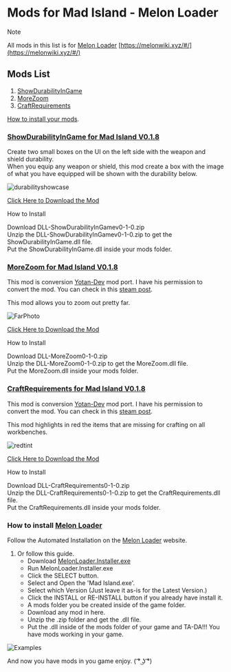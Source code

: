 # Mods for Mad Island - Melon Loader
> [!Note]
> All mods in this list is for [Melon Loader](https://melonwiki.xyz/#/)
> [https://melonwiki.xyz/#/](https://melonwiki.xyz/#/)

## Mods List

1. [ShowDurabilityInGame](https://github.com/mrhacwer/Mods-for-Mad-Island/tree/master?tab=readme-ov-file#showdurabilityingame-for-mad-island-v018)
2. [MoreZoom](https://github.com/mrhacwer/Mods-for-Mad-Island/tree/master?tab=readme-ov-file#morezoom-for-mad-island-v018)
3. [CraftRequirements](https://github.com/mrhacwer/Mods-for-Mad-Island/tree/master#craftrequirements-for-mad-island-v018)

[How to install your mods](https://github.com/mrhacwer/Mods-for-Mad-Island?tab=readme-ov-file#how-to-install-melon-loader).

### [ShowDurabilityInGame for Mad Island V0.1.8](https://github.com/mrhacwer/Mods-for-Mad-Island/releases/tag/ShowDurabilityInGame%2FLatest)

Create two small boxes on the UI on the left side with the weapon and shield durability.<br/>
When you equip any weapon or shield, this mod create a box with the image of what you have equipped will be shown with the durability below.

![durabilityshowcase](https://github.com/user-attachments/assets/cf3173a5-a495-409a-a53f-580c9671df66)

[Click Here to Download the Mod](https://github.com/mrhacwer/Mods-for-Mad-Island/releases/download/ShowDurabilityInGame%2FLatest/DLL-ShowDurabilityInGamev0-1-0.zip)

How to Install<br/>

Download DLL-ShowDurabilityInGamev0-1-0.zip<br/>
Unzip the DLL-ShowDurabilityInGamev0-1-0.zip to get the ShowDurabilityInGame.dll file.<br/>
Put the ShowDurabilityInGame.dll inside your mods folder.<br/>

### [MoreZoom for Mad Island V0.1.8](https://github.com/mrhacwer/Mods-for-Mad-Island/releases/tag/MoreZoom%2FLatest)
This mod is conversion [Yotan-Dev](https://github.com/yotan-dev/mad-island-mods#increase-zoom) mod port.
I have his permission to convert the mod. You can check in this [steam post](https://steamcommunity.com/app/2739590/discussions/0/4842022053902871714/).

This mod allows you to zoom out pretty far.

![FarPhoto](https://github.com/user-attachments/assets/6b5fa809-f7de-45dd-9cb4-e370b7e02f36)

[Click Here to Download the Mod](https://github.com/mrhacwer/Mods-for-Mad-Island/releases/download/MoreZoom%2FLatest/DLL-MoreZoomv0-1-0.zip)

How to Install<br/>

Download DLL-MoreZoom0-1-0.zip<br/>
Unzip the DLL-MoreZoom0-1-0.zip to get the MoreZoom.dll file.<br/>
Put the MoreZoom.dll inside your mods folder.<br/>

### [CraftRequirements for Mad Island V0.1.8](https://github.com/mrhacwer/Mods-for-Mad-Island/releases/tag/CraftRequirements%2FLatest)
This mod is conversion [Yotan-Dev](https://github.com/yotan-dev/mad-island-mods#craft-colors) mod port.
I have his permission to convert the mod. You can check in this [steam post](https://steamcommunity.com/app/2739590/discussions/0/4842022053902871714/).

This mod highlights in red the items that are missing for crafting on all workbenches.

![redtint](https://github.com/user-attachments/assets/d443e52e-34a8-4db6-9422-21cdbeaaf974)

[Click Here to Download the Mod](https://github.com/mrhacwer/Mods-for-Mad-Island/releases/download/CraftRequirements%2FLatest/DLL-CraftRequirementsv0-1-0.zip)

How to Install<br/>

Download DLL-CraftRequirements0-1-0.zip<br/>
Unzip the DLL-CraftRequirements0-1-0.zip to get the CraftRequirements.dll file.<br/>
Put the CraftRequirements.dll inside your mods folder.<br/>

### How to install [Melon Loader](https://melonwiki.xyz/#/)
Follow the Automated Installation on the [Melon Loader](https://melonwiki.xyz/#/?id=automated-installation) website.

1. Or follow this guide.
   - Download [MelonLoader.Installer.exe](https://github.com/HerpDerpinstine/MelonLoader/releases/latest/download/MelonLoader.Installer.exe)
   - Run MelonLoader.Installer.exe
   - Click the SELECT button.
   - Select and Open the 'Mad Island.exe'.
   - Select which Version (Just leave it as-is for the Latest Version.)
   - Click the INSTALL or RE-INSTALL button if you already have install it.
   - A mods folder you be created inside of the game folder.
   - Download any mod in here.
   - Unzip the .zip folder and get the .dll file.
   - Put the .dll inside of the mods folder of your game and TA-DA!!! You have mods working in your game.

![Examples](https://github.com/user-attachments/assets/b807ff1b-4570-4694-947c-a5906ac6f97f)

And now you have mods in you game enjoy. \( ͡° ͜ʖ ͡°)